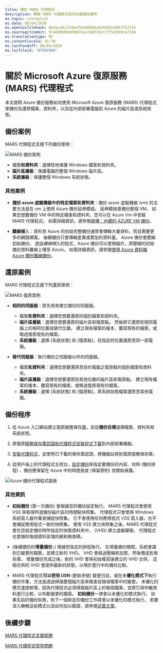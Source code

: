 ```yaml
---
title: 關於 MARS 代理程式
description: 瞭解 MARS 代理程式如何支援備份案例
ms.topic: conceptual
ms.date: 08/04/2020
ms.openlocfilehash: 8e4ace0c17dbe75e989981db56583ed9477b3716
ms.sourcegitcommit: 97a0d868b9d36072ec5e872b3c77fa33b9ce7194
ms.translationtype: MT
ms.contentlocale: zh-TW
ms.lasthandoff: 08/04/2020
ms.locfileid: "87562594"
---
```

# <a name="about-the-microsoft-azure-recovery-services-mars-agent"></a>關於 Microsoft Azure 復原服務 (MARS) 代理程式

本文說明 Azure 備份服務如何使用 Microsoft Azure 復原服務 (MARS) 代理程式來備份及還原檔案、資料夾，以及從內部部署電腦到 Azure 的磁片區或系統狀態。

## <a name="backup-scenarios"></a>備份案例

MARS 代理程式支援下列備份案例：

![MARS 備份案例](./media/backup-try-azure-backup-in-10-mins/backup-scenarios.png)

- 檔案**和資料夾**：選擇性地保護 Windows 檔案和資料夾。
- **磁片區層級**：保護電腦的整個 Windows 磁片區。
- **系統層級**：保護整個 Windows 系統狀態。

### <a name="additional-scenarios"></a>其他案例

- **備份 azure 虛擬機器中的特定檔案和資料夾**：備份 azure 虛擬機器 (vm) 的主要方法是在 vm 上使用 Azure 備份延伸模組。 延伸模組會備份整個 VM。 如果您想要備份 VM 中的特定檔案和資料夾，您可以在 Azure Vm 中安裝 MARS 代理程式。 如需詳細資訊，請參閱[架構：內建的 AZURE VM 備份](./backup-architecture.md#architecture-built-in-azure-vm-backup)。

- **離線植**入：資料至 Azure 的初始完整備份通常會傳輸大量資料，而且需要更多的網路頻寬。 後續備份只會傳輸差異或累加的資料量。 Azure 備份會壓縮初始備份。 透過*離線植*入的程式，Azure 備份可以使用磁片，將壓縮的初始備份資料離線上傳至 Azure。 如需詳細資訊，請參閱[使用 Azure 資料箱 Azure 備份離線備份](offline-backup-azure-data-box.md)。

## <a name="restore-scenarios"></a>還原案例

MARS 代理程式支援下列還原案例：

![MARS 復原案例](./media/backup-try-azure-backup-in-10-mins/restore-scenarios.png)

- **相同的伺服器**：原先用來建立備份的伺服器。
  - 檔案**和資料夾**：選擇您想要還原的個別檔案和資料夾。
  - **磁片區層級**：選擇您想要還原的磁片區和復原點。 然後將它還原到相同電腦上的相同位置或替代位置。  建立現有檔案的複本、覆寫現有的檔案，或略過復原現有的檔案。
  - **系統層級**：選擇 [系統狀態] 和 [復原點]，在指定的位置還原至同一部電腦。

- **替代伺服器**：執行備份之伺服器以外的伺服器。
  - 檔案**和資料夾**：選擇您想要還原至目的電腦之復原點的個別檔案和資料夾。
  - **磁片區層級**：選擇您想要還原到其他位置的磁片區和復原點。 建立現有檔案的複本、覆寫現有的檔案，或略過復原現有的檔案。
  - **系統層級**：選擇 [系統狀態] 和 [復原點]，將系統狀態檔案還原至其他電腦。

## <a name="backup-process"></a>備份程序

1. 從 Azure 入口網站建立復原服務保存[庫](install-mars-agent.md#create-a-recovery-services-vault)，並從**備份目標**選擇檔案、資料夾和系統狀態。
2. 將復原[服務保存庫認證和代理程式安裝程式下載](./install-mars-agent.md#download-the-mars-agent)到內部部署機器。

3. [安裝代理程式](./install-mars-agent.md#install-and-register-the-agent)，並使用已下載的保存庫認證，將機器註冊到復原服務保存庫。
4. 從用戶端上的代理程式主控台，[設定備份](./backup-windows-with-mars-agent.md#create-a-backup-policy)來指定要備份的內容、何時 (備份排程) 、備份應保留在 Azure 中的時間長度 (保留原則) 並開始保護。

![Azure 備份代理程式圖表](./media/backup-try-azure-backup-in-10-mins/backup-process.png)

### <a name="additional-information"></a>其他資訊

- **初始備份** (第一次備份) 會根據您的備份設定執行。  MARS 代理程式會使用 VSS 來取得所選備份磁片區的時間點快照集。 代理程式只會使用 Windows 系統寫入器作業來捕捉快照集。 它不會使用任何應用程式 VSS 寫入器，也不會捕捉應用程式一致的快照集。 使用 VSS 建立快照集之後，MARS 代理程式會在您設定備份時所指定的快取資料夾中， (VHD) 建立虛擬硬碟。 代理程式也會儲存每個資料區塊的總和檢查碼。

-  (後續備份的**增量備份**，) 根據您指定的排程執行。 在增量備份期間，系統會識別已變更的檔案，並建立新的 VHD。 VHD 會經過壓縮和加密，然後傳送到保存庫。 增量備份完成之後，新的 VHD 會與初始複寫後建立的 VHD 合併。 這個合併的 VHD 會提供最新的狀態，以用於進行中的備份比較。

- MARS 代理程式**可以使用 USN** (更新序號) 變更日誌，或在未**優化模式下**執行備份作業，方法是透過掃描整個磁片區來檢查目錄或檔案中的變更。 未優化的模式速度較慢，因為代理程式必須掃描磁片區上的每個檔案，並將它與中繼資料進行比較，以判斷變更的檔案。  **初始備份**一律會以未優化的模式執行。 如果先前的備份失敗，則下一個排定的備份工作將會以未優化的模式執行。 若要深入瞭解這些模式以及如何加以驗證，請參閱[這篇文章](backup-azure-troubleshoot-slow-backup-performance-issue.md#cause-backup-job-running-in-unoptimized-mode)。

## <a name="next-steps"></a>後續步驟

[MARS 代理程式支援矩陣](./backup-support-matrix-mars-agent.md)

[MARS 代理程式常見問題](./backup-azure-file-folder-backup-faq.md)
